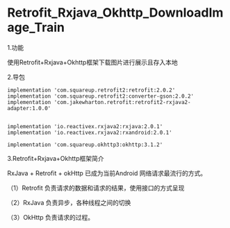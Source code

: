 # Retrofit_Rxjava_Okhttp_DownloadImage_Train

1.功能

使用Retrofit+Rxjava+Okhttp框架下载图片进行展示且存入本地

2.导包

    implementation 'com.squareup.retrofit2:retrofit:2.0.2'
    implementation 'com.squareup.retrofit2:converter-gson:2.0.2'
    implementation 'com.jakewharton.retrofit:retrofit2-rxjava2-adapter:1.0.0'


    implementation 'io.reactivex.rxjava2:rxjava:2.0.1'
    implementation 'io.reactivex.rxjava2:rxandroid:2.0.1'

    implementation 'com.squareup.okhttp3:okhttp:3.1.2'

3.Retrofit+Rxjava+Okhttp框架简介

RxJava + Retrofit + okHttp 已成为当前Android 网络请求最流行的方式。

（1）Retrofit 负责请求的数据和请求的结果，使用接口的方式呈现

（2）RxJava 负责异步，各种线程之间的切换

（3）OkHttp 负责请求的过程。

